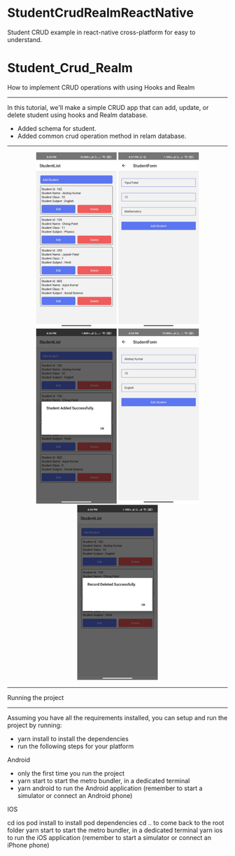 # StudentCrudRealmReactNative
Student CRUD example in react-native cross-platform for easy to understand.
# Student_Crud_Realm
 
 How to implement CRUD operations with using Hooks and Realm
 <hr />
 In this tutorial, we'll make a simple CRUD app that can add, update, or delete student using hooks and Realm database.
 
 * Added schema for student.
 * Added common crud operation method in relam database.
  <hr />
 <div align="center">
    <img src="ss/1.jpeg" alt="Screenshot" height="400px width="300px"</img>
    <img src="ss/2.jpeg" alt="Screenshot" height="400px width="300px"</img>                                     
    <img src="ss/3.jpeg" alt="Screenshot" height="400px width="300px"</img>
    <img src="ss/4.jpeg" alt="Screenshot" height="400px width="300px"</img>                                     
    <img src="ss/5.jpeg" alt="Screenshot" height="400px width="300px"</img> 
</div>
     
<hr />                                                                                                
Running the project
<hr /> 
Assuming you have all the requirements installed, you can setup and run the project by running:

* yarn install to install the dependencies
* run the following steps for your platform

Android

 * only the first time you run the project
 * yarn start to start the metro bundler, in a dedicated terminal
 * yarn android to run the Android application (remember to start a simulator or connect an Android phone)
 
IOS

cd ios
pod install to install pod dependencies
cd .. to come back to the root folder
yarn start to start the metro bundler, in a dedicated terminal
yarn ios to run the iOS application (remember to start a simulator or connect an iPhone phone)
